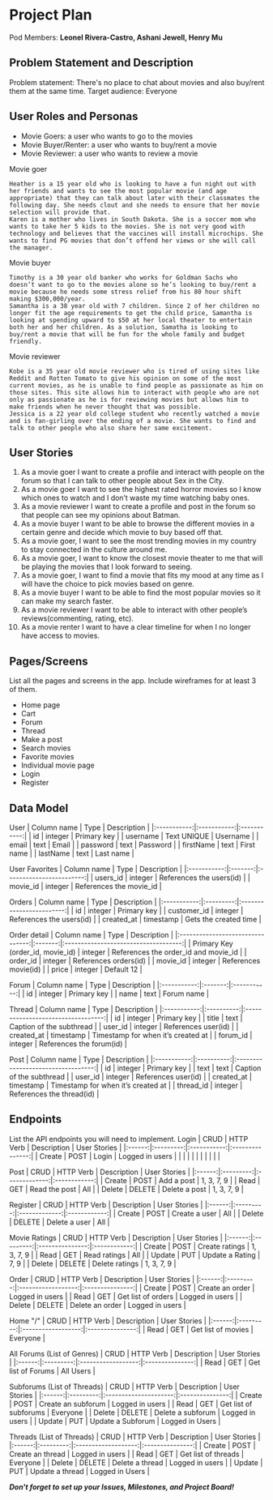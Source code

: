 # Project Plan

Pod Members: **Leonel Rivera-Castro, Ashani Jewell, Henry Mu**

## Problem Statement and Description

Problem statement: There's no place to chat about movies and also buy/rent them at the same time. Target audience: Everyone

## User Roles and Personas

- Movie Goers: a user who wants to go to the movies
- Movie Buyer/Renter: a user who wants to buy/rent a movie
- Movie Reviewer: a user who wants to review a movie

Movie goer

    Heather is a 15 year old who is looking to have a fun night out with her friends and wants to see the most popular movie (and age appropriate) that they can talk about later with their classmates the following day. She needs clout and she needs to ensure that her movie selection will provide that.
    Karen is a mother who lives in South Dakota. She is a soccer mom who wants to take her 5 kids to the movies. She is not very good with technology and believes that the vaccines will install microchips. She wants to find PG movies that don’t offend her views or she will call the manager.

Movie buyer

    Timothy is a 30 year old banker who works for Goldman Sachs who doesn’t want to go to the movies alone so he’s looking to buy/rent a movie because he needs some stress relief from his 80 hour shift making $300,000/year.
    Samantha is a 38 year old with 7 children. Since 2 of her children no longer fit the age requirements to get the child price, Samantha is looking at spending upward to $50 at her local theater to entertain both her and her children. As a solution, Samatha is looking to buy/rent a movie that will be fun for the whole family and budget friendly.

Movie reviewer

    Kobe is a 35 year old movie reviewer who is tired of using sites like Reddit and Rotten Tomato to give his opinion on some of the most current movies, as he is unable to find people as passionate as him on those sites. This site allows him to interact with people who are not only as passionate as he is for reviewing movies but allows him to make friends when he never thought that was possible.
    Jessica is a 22 year old college student who recently watched a movie and is fan-girling over the ending of a movie. She wants to find and talk to other people who also share her same excitement.

## User Stories

1. As a movie goer I want to create a profile and interact with people on the forum so that I can talk to other people about Sex in the City.
2. As a movie goer I want to see the highest rated horror movies so I know which ones to watch and I don’t waste my time watching baby ones.
3. As a movie reviewer I want to create a profile and post in the forum so that people can see my opinions about Batman.
4. As a movie buyer I want to be able to browse the different movies in a certain genre and decide which movie to buy based off that.
5. As a movie goer, I want to see the most trending movies in my country to stay connected in the culture around me.
6. As a movie goer, I want to know the closest movie theater to me that will be playing the movies that I look forward to seeing.
7. As a movie goer, I want to find a movie that fits my mood at any time as I will have the choice to pick movies based on genre.
8. As a movie buyer I want to be able to find the most popular movies so it can make my search faster.
9. As a movie reviewer I want to be able to interact with other people’s reviews(commenting, rating, etc).
10. As a movie renter I want to have a clear timeline for when I no longer have access to movies.

## Pages/Screens

List all the pages and screens in the app. Include wireframes for at least 3 of them.
- Home page
- Cart
- Forum
- Thread
- Make a post
- Search movies
- Favorite movies
- Individual movie page
- Login
- Register

## Data Model

User
| Column name |     Type    | Description |
|:-----------:|:-----------:|:-----------:|
|      id     |   integer   | Primary key |
|   username  | Text UNIQUE |   Username  |
|    email    |     text    |    Email    |
|   password  |     text    |   Password  |
|  firstName  |     text    |  First name |
|   lastName  |     text    |  Last name  |

User Favorites
| Column name |   Type  |        Description       |
|:-----------:|:-------:|:------------------------:|
|   users_id  | integer | References the users(id) |
|   movie_id  | integer |  References the movie_id |

Orders
| Column name |    Type   |        Description       |
|:-----------:|:---------:|:------------------------:|
|      id     |  integer  |        Primary key       |
| customer_id |  integer  | References the users(id) |
|  created_at | timestamp |   Gets the created time  |

Order detail
|            Column name           |   Type  |              Description             |
|:--------------------------------:|:-------:|:------------------------------------:|
| Primary Key (order_id, movie_id) | integer | References the order_id and movie_id |
|             order_id             | integer |         References orders(id)        |
|             movie_id             | integer |         References movie(id)         |
|               price              | integer |              Default 12              |

Forum
| Column name |   Type  | Description |
|:-----------:|:-------:|:-----------:|
|      id     | integer | Primary key |
|     name    |   text  |  Forum name |

Thread
| Column name |    Type    |             Description            |
|:-----------:|:----------:|:----------------------------------:|
|      id     |   integer  |             Primary key            |
|    title    |    text    |      Caption of the subthread      |
|   user_id   |   integer  |         References user(id)        |
|  created_at | timestamp  | Timestamp for when it’s created at |
|   forum_id  |   integer  |      References the forum(id)      |


Post
| Column name |    Type    |             Description            |
|:-----------:|:----------:|:----------------------------------:|
|      id     |   integer  |             Primary key            |
|     text    |    text    |      Caption of the subthread      |
|   user_id   |   integer  |         References user(id)        |
|  created_at | timestamp  | Timestamp for when it’s created at |
|  thread_id  |   integer  |      References the thread(id)     |

## Endpoints

List the API endpoints you will need to implement.
Login 
|  CRUD  | HTTP Verb | Description |   User Stories  |
|:------:|:---------:|:-----------:|:---------------:|
| Create |    POST   |    Login    | Logged in users |
|        |           |             |                 |
|        |           |             |                 |

Post
|  CRUD  | HTTP Verb |  Description  | User Stories |
|:------:|:---------:|:-------------:|:------------:|
| Create |    POST   |   Add a post  |  1, 3, 7, 9  |
|  Read  |    GET    | Read the post |      All     |
| Delete |   DELETE  | Delete a post |  1, 3, 7, 9  |

Register
|  CRUD  | HTTP Verb |  Description  | User Stories |
|:------:|:---------:|:-------------:|:------------:|
| Create |    POST   | Create a user |      All     |
| Delete |   DELETE  | Delete a user |      All     |

Movie Ratings
|  CRUD  | HTTP Verb |   Description   | User Stories |
|:------:|:---------:|:---------------:|:------------:|
| Create |    POST   |  Create ratings |  1, 3, 7, 9  |
|  Read  |    GET    |   Read ratings  |      All     |
| Update |    PUT    | Update a Rating |     7, 9     |
| Delete |   DELETE  |  Delete ratings |  1, 3, 7, 9  |

Order
|  CRUD  | HTTP Verb |     Description    |   User Stories  |
|:------:|:---------:|:------------------:|:---------------:|
| Create |    POST   |   Create an order  | Logged in users |
|  Read  |    GET    | Get list of orders | Logged in users |
| Delete |   DELETE  |   Delete an order  | Logged in users |

Home "/"
|  CRUD  | HTTP Verb |     Description    |   User Stories  |
|:------:|:---------:|:------------------:|:---------------:|
|  Read  |    GET    | Get list of movies | Everyone        |

All Forums (List of Genres)
|  CRUD  | HTTP Verb |     Description    |   User Stories  |
|:------:|:---------:|:------------------:|:---------------:|
|  Read  |    GET    | Get list of Forums | All Users       |

Subforums (List of Threads)
|  CRUD  | HTTP Verb |      Description      |   User Stories  |
|:------:|:---------:|:---------------------:|:---------------:|
| Create |    POST   |   Create an subforum  | Logged in users |
|  Read  |    GET    | Get list of subforums |     Everyone    |
| Delete |   DELETE  |   Delete a subforum   | Logged in users |
| Update |    PUT    |   Update a Subforum   | Logged in Users |

Threads (List of Threads)
|  CRUD  | HTTP Verb |     Description     |   User Stories  |
|:------:|:---------:|:-------------------:|:---------------:|
| Create |    POST   |   Create an thread  | Logged in users |
|  Read  |    GET    | Get list of threads |     Everyone    |
| Delete |   DELETE  |   Delete a thread   | Logged in users |
| Update |    PUT    |   Update a thread   | Logged in Users |


***Don't forget to set up your Issues, Milestones, and Project Board!***
